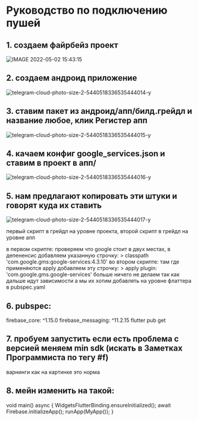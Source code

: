 # Руководство по подключению пушей

## 1. создаем файрбейз проект
![IMAGE 2022-05-02 15:43:15](https://user-images.githubusercontent.com/19241702/166235441-475057d5-9192-47c9-80f6-16e7859de477.jpg)

## 2. создаем андроид приложение
![telegram-cloud-photo-size-2-5440518336535444014-y](https://user-images.githubusercontent.com/19241702/166235465-5c8b7928-2de7-4f12-aef4-e22b8fb4369a.jpg)

## 3. ставим пакет из андроид/апп/билд.грейдл и название любое, клик Регистер апп
![telegram-cloud-photo-size-2-5440518336535444015-y](https://user-images.githubusercontent.com/19241702/166235505-33280723-0840-42c2-8735-e94c9ed746b4.jpg)

## 4. качаем конфиг google_services.json и ставим в проект в апп/
![telegram-cloud-photo-size-2-5440518336535444016-y](https://user-images.githubusercontent.com/19241702/166235531-80b5e0e6-9f3a-43d1-8a40-998a545f366f.jpg)

## 5. нам предлагают копировать эти штуки и говорят куда их ставить
![telegram-cloud-photo-size-2-5440518336535444017-y](https://user-images.githubusercontent.com/19241702/166235570-df1b7ccc-1659-4f49-abb7-f4faaca3f4f0.jpg)

первый скрипт в грейдл на уровне проекта, второй скрипт в грейдл на уровне апп

в первом скрипте: проверяем что google стоит в двух местах, в депененсис добавляем указанную строчку: > classpath 'com.google.gms:google-services:4.3.10'
во втором скрипте: там где применяются apply добавляем эту строчку: > apply plugin: 'com.google.gms.google-services'
больше ничего не делаем так как дальше идут зависимости а мы их хотим добавлять на уровне флаттера в pubspec.yaml
   

## 6. pubspec:
   firebase_core: ^1.15.0
   firebase_messaging: ^11.2.15
flutter pub get

## 7. пробуем запустить если есть проблема с версией меняем min sdk (искать в Заметках Программиста по тегу #f)
   варнинги как на картинке это норма

## 8. мейн изменить на такой:
   void main() async {
      WidgetsFlutterBinding.ensureInitialized();
      await Firebase.initializeApp();
      runApp(MyApp());
   }
   

